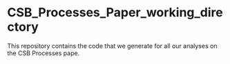 # CSB_Processes_Paper_working_directory

This repository contains the code that we generate for all our analyses on the CSB Processes pape. 
